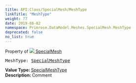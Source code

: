 ```yaml
---
title: API:Class/SpecialMesh/MeshType
linkTitle: "MeshType"
weight: 77
date: 2019-08-02
namespace: Primrose.DataModel.Meshes.SpecialMesh.MeshType
deprecated: false
no_list: true
---
```

Property of <a href="/docs/api-reference/Class/SpecialMesh"><img src="/icons/silk/mesh.png"/>&nbsp;SpecialMesh</a>
<pre class="method-declaration">
MeshType: <a class="type" href="/docs/api-reference/Enum/SpecialMeshType">SpecialMeshType</a></pre>
<b>Value Type: </b>
<a class="type" href="/docs/api-reference/Enum/SpecialMeshType">SpecialMeshType</a>
<br/>
<b>Description: </b>
Comment

